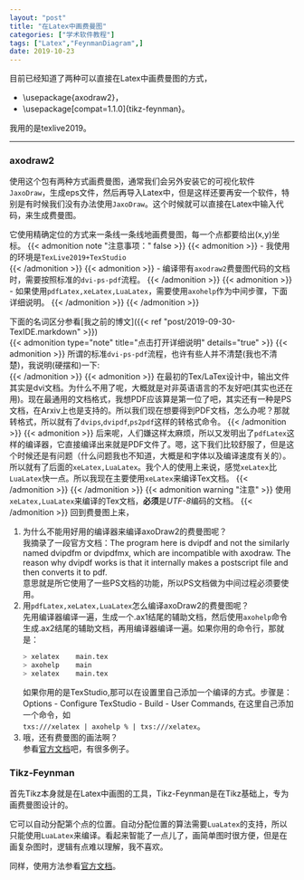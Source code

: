 ```yaml
---
layout: "post"
title: "在Latex中画费曼图"
categories: ["学术软件教程"]
tags: ["Latex","FeynmanDiagram",]
date: 2019-10-23
---
```


目前已经知道了两种可以直接在Latex中画费曼图的方式，  
- \usepackage{axodraw2}，  
- \usepackage[compat=1.1.0]{tikz-feynman}。  

我用的是texlive2019。

<!--more-->
---
### axodraw2
使用这个包有两种方式画费曼图，通常我们会另外安装它的可视化软件`JaxoDraw`，生成eps文件，然后再导入Latex中，但是这样还要再安一个软件，特别是有时候我们没有办法使用`JaxoDraw`。这个时候就可以直接在Latex中输入代码，来生成费曼图。

它使用精确定位的方式来一条线一条线地画费曼图，每一个点都要给出(x,y)坐标。
{{< admonition note "注意事项：" false >}}
   {{< admonition >}}
      - 我使用的环境是`TexLive2019+TexStudio`  
   {{< /admonition >}}
   {{< admonition >}}
      - 编译带有`axodraw2`费曼图代码的文档时，需要按照标准的`dvi-ps-pdf`流程。
   {{< /admonition >}}
   {{< admonition >}}
      - 如果使用`pdfLatex,xeLatex,LuaLatex`，需要使用`axohelp`作为中间步骤，下面详细说明。
   {{< /admonition >}}
{{< /admonition >}}

下面的名词区分参看[我之前的博文]({{< ref "post/2019-09-30-TexIDE.markdown" >}})    
{{< admonition type="note" title="点击打开详细说明" details="true" >}}
   {{< admonition >}}
      所谓的标准`dvi-ps-pdf`流程，也许有些人并不清楚(我也不清楚)，我说明(硬摆和)一下:   
   {{< /admonition >}}
   {{< admonition >}}
      在最初的Tex/LaTex设计中，输出文件其实是dvi文档。为什么不用了呢，大概就是对非英语语言的不友好吧(其实也还在用)。现在最通用的文档格式，我想PDF应该算是第一位了吧，其实还有一种是PS文档，在Arxiv上也是支持的。所以我们现在想要得到PDF文档，怎么办呢？那就转格式，所以就有了`dvips`,`dvipdf`,`ps2pdf`这样的转格式命令。
   {{< /admonition >}}
   {{< admonition >}}
      后来呢，人们嫌这样太麻烦，所以又发明出了`pdfLatex`这样的编译器，它直接编译出来就是PDF文件了。嗯，这下我们比较舒服了，但是这个时候还是有问题（什么问题我也不知道，大概是和字体以及编译速度有关的）。所以就有了后面的`xeLatex,LuaLatex`。我个人的使用上来说，感觉`xeLatex`比`LuaLatex`快一点。所以我现在主要使用`xeLatex`来编译Tex文档。
   {{< /admonition >}}
{{< /admonition >}}
{{< admonition warning "注意" >}}
      使用`xeLatex,LuaLatex`来编译的Tex文档，**必须**是*UTF-8*编码的文档。
{{< /admonition >}}
回到费曼图上来，
1. 为什么不能用好用的编译器来编译axoDraw2的费曼图呢？  
我摘录了一段官方文档：The program here is dvipdf and not the similarly named dvipdfm or dvipdfmx, which are incompatible with axodraw. The reason why dvipdf works is that it internally makes a postscript file and then converts it to pdf.  
意思就是所它使用了一些PS文档的功能，所以PS文档做为中间过程必须要使用。  
2. 用`pdfLatex,xeLatex,LuaLatex`怎么编译axoDraw2的费曼图呢？  
   先用编译器编译一遍，生成一个.ax1结尾的辅助文档，然后使用`axohelp`命令生成.ax2结尾的辅助文档，再用编译器编译一遍。如果你用的命令行，那就是：
   ```bash
   > xelatex    main.tex
   > axohelp    main
   > xelatex    main.tex
   ```
   如果你用的是TexStudio,那可以在设置里自己添加一个编译的方式。步骤是：Options - Configure TexStudio - Build - User Commands, 在这里自己添加一个命令，如  
   `txs:///xelatex | axohelp % | txs:///xelatex`。
3. 哦，还有费曼图的画法啊？  
参看[官方文档](http://mirrors.cqu.edu.cn/CTAN/graphics/axodraw2/axodraw2-man.pdf)吧，有很多例子。

### Tikz-Feynman
首先Tikz本身就是在Latex中画图的工具，Tikz-Feynman是在Tikz基础上，专为画费曼图设计的。  

它可以自动分配第个点的位置。自动分配位置的算法需要`LuaLatex`的支持，所以只能使用`LuaLatex`来编译。看起来智能了一点儿了，画简单图时很方便，但是在画复杂图时，逻辑有点难以理解，我不喜欢。  

同样，使用方法参看[官方文档](https://mirror.bjtu.edu.cn/ctan/graphics/pgf/contrib/tikz-feynman/tikz-feynman.pdf)。

